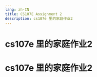 ```yaml
---
lang: zh-CN
title: CS107E Assignment 2
description: cs107e 里的家庭作业2
---
```


# cs107e 里的家庭作业2

# cs107e 里的家庭作业2
